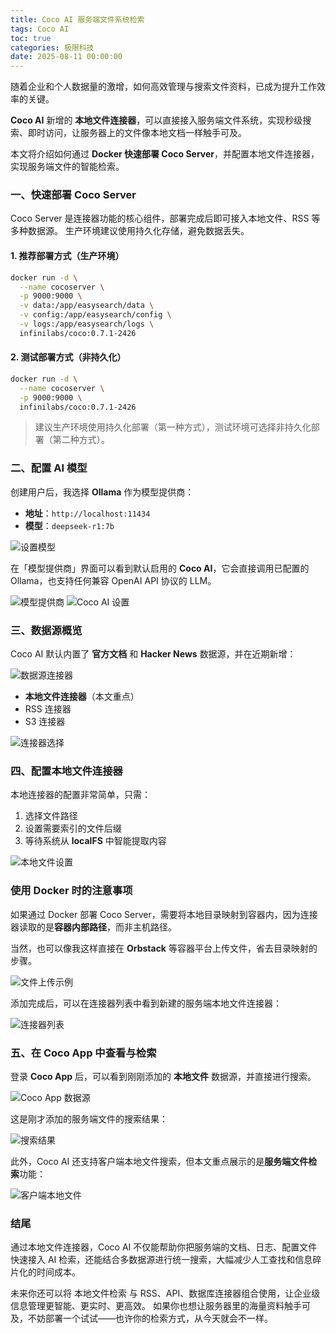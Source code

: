 ```yaml
---
title: Coco AI 服务端文件系统检索
tags: Coco AI
toc: true
categories: 极限科技
date: 2025-08-11 00:00:00
---
```


随着企业和个人数据量的激增，如何高效管理与搜索文件资料，已成为提升工作效率的关键。

**Coco AI** 新增的 **本地文件连接器**，可以直接接入服务端文件系统，实现秒级搜索、即时访问，让服务器上的文件像本地文档一样触手可及。

本文将介绍如何通过 **Docker 快速部署 Coco Server**，并配置本地文件连接器，实现服务端文件的智能检索。

### 一、快速部署 Coco Server

Coco Server 是连接器功能的核心组件，部署完成后即可接入本地文件、RSS 等多种数据源。
生产环境建议使用持久化存储，避免数据丢失。

<!-- more -->

#### 1. 推荐部署方式（生产环境）

```bash
docker run -d \
  --name cocoserver \
  -p 9000:9000 \
  -v data:/app/easysearch/data \
  -v config:/app/easysearch/config \
  -v logs:/app/easysearch/logs \
  infinilabs/coco:0.7.1-2426
```

#### 2. 测试部署方式（非持久化）

```bash
docker run -d \
  --name cocoserver \
  -p 9000:9000 \
  infinilabs/coco:0.7.1-2426
```

> 建议生产环境使用持久化部署（第一种方式），测试环境可选择非持久化部署（第二种方式）。

### 二、配置 AI 模型

创建用户后，我选择 **Ollama** 作为模型提供商：

- **地址**：`http://localhost:11434`
- **模型**：`deepseek-r1:7b`

![设置模型](https://raw.githubusercontent.com/cloudsmithy/picgo-imh/master/35d9bf40d93482edcfd1cac26bd0f557.png)

在「模型提供商」界面可以看到默认启用的 **Coco AI**，它会直接调用已配置的 Ollama，也支持任何兼容 OpenAI API 协议的 LLM。

![模型提供商](https://raw.githubusercontent.com/cloudsmithy/picgo-imh/master/b84c85218a471729a646fc47bc899838.png)
![Coco AI 设置](https://raw.githubusercontent.com/cloudsmithy/picgo-imh/master/b86711e540165b68ad9f77f5c9f7e4c7.png)

### 三、数据源概览

Coco AI 默认内置了 **官方文档** 和 **Hacker News** 数据源，并在近期新增：

![数据源连接器](https://raw.githubusercontent.com/cloudsmithy/picgo-imh/master/45419dc868e753402576504aedb4be6f.png)

- **本地文件连接器**（本文重点）
- RSS 连接器
- S3 连接器

![连接器选择](https://raw.githubusercontent.com/cloudsmithy/picgo-imh/master/8cab32aeab3b966b11d0370372982415.png)

### 四、配置本地文件连接器

本地连接器的配置非常简单，只需：

1. 选择文件路径
2. 设置需要索引的文件后缀
3. 等待系统从 **localFS** 中智能提取内容

![本地文件设置](https://raw.githubusercontent.com/cloudsmithy/picgo-imh/master/5415d175c5e1d5406d863adb1c8e681b.png)

### 使用 Docker 时的注意事项

如果通过 Docker 部署 Coco Server，需要将本地目录映射到容器内，因为连接器读取的是**容器内部路径**，而非主机路径。

当然，也可以像我这样直接在 **Orbstack** 等容器平台上传文件，省去目录映射的步骤。

![文件上传示例](https://raw.githubusercontent.com/cloudsmithy/picgo-imh/master/image-20250811054426758.png)

添加完成后，可以在连接器列表中看到新建的服务端本地文件连接器：

![连接器列表](https://raw.githubusercontent.com/cloudsmithy/picgo-imh/master/1d685c561ee0ea233fcf8f92846d5c99.png)

### 五、在 Coco App 中查看与检索

登录 **Coco App** 后，可以看到刚刚添加的 **本地文件** 数据源，并直接进行搜索。

![Coco App 数据源](https://raw.githubusercontent.com/cloudsmithy/picgo-imh/master/facdce6af59da887be3227b663e2eae9.png)

这是刚才添加的服务端文件的搜索结果：

![搜索结果](https://raw.githubusercontent.com/cloudsmithy/picgo-imh/master/image-20250811054929034.png)

此外，Coco AI 还支持客户端本地文件搜索，但本文重点展示的是**服务端文件检索**功能：

![客户端本地文件](https://raw.githubusercontent.com/cloudsmithy/picgo-imh/master/image-20250811055911880.png)

### 结尾

通过本地文件连接器，Coco AI 不仅能帮助你把服务端的文档、日志、配置文件快速接入 AI 检索，还能结合多数据源进行统一搜索，大幅减少人工查找和信息碎片化的时间成本。

未来你还可以将 本地文件检索 与 RSS、API、数据库连接器组合使用，让企业级信息管理更智能、更实时、更高效。
如果你也想让服务器里的海量资料触手可及，不妨部署一个试试——也许你的检索方式，从今天就会不一样。
